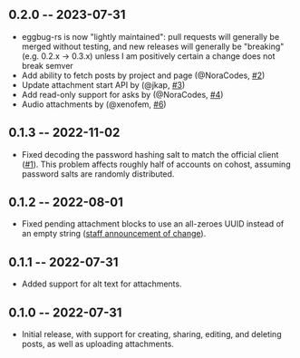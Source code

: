## 0.2.0 -- 2023-07-31

- eggbug-rs is now "lightly maintained": pull requests will generally be merged without testing, and new releases will generally be "breaking" (e.g. 0.2.x -> 0.3.x) unless I am positively certain a change does not break semver
- Add ability to fetch posts by project and page (@NoraCodes, [#2](https://github.com/iliana/eggbug-rs/pull/2))
- Update attachment start API by (@jkap, [#3](https://github.com/iliana/eggbug-rs/pull/3))
- Add read-only support for asks by (@NoraCodes, [#4](https://github.com/iliana/eggbug-rs/pull/4))
- Audio attachments by (@xenofem, [#6](https://github.com/iliana/eggbug-rs/pull/6))

## 0.1.3 -- 2022-11-02

- Fixed decoding the password hashing salt to match the official client ([#1](https://github.com/iliana/eggbug-rs/issues/1)). This problem affects roughly half of accounts on cohost, assuming password salts are randomly distributed.

## 0.1.2 -- 2022-08-01

- Fixed pending attachment blocks to use an all-zeroes UUID instead of an empty string ([staff announcement of change](https://cohost.org/jkap/post/71976-potentially-breaking)).

## 0.1.1 -- 2022-07-31

- Added support for alt text for attachments.

## 0.1.0 -- 2022-07-31

- Initial release, with support for creating, sharing, editing, and deleting posts, as well as uploading attachments.
